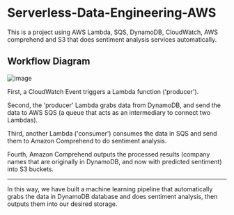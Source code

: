 # Serverless-Data-Engineering-AWS
This is a project using AWS Lambda, SQS, DynamoDB, CloudWatch, AWS comprehend and S3 that does sentiment analysis services automatically.

## Workflow Diagram
![image](https://user-images.githubusercontent.com/37522943/113690487-73afdd00-9699-11eb-9580-ce20aa204b06.png)

First, a CloudWatch Event triggers a Lambda function ('producer').

Second, the 'producer' Lambda grabs data from DynamoDB, and send the data to AWS SQS (a queue that acts as an intermediary to connect two Lambdas).

Third, another Lambda ('consumer') consumes the data in SQS and send them to Amazon Comprehend to do sentiment analysis.

Fourth, Amazon Comprehend outputs the processed results (company names that are originally in DynamoDB, and now with predicted sentiment) into S3 buckets.

---

In this way, we have built a machine learning pipeline that automatically grabs the data in DynamoDB database and does sentiment analysis, then outputs them into our desired storage.


